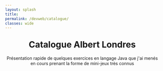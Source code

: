 ```yaml
---
layout: splash
title:
permalink: /devweb/catalogue/
classes: wide
---
```



<div style="width: 100%; margin: 0 auto;">
<h1 style="text-align: center;margin-top: 30px;font-size:2em;">Catalogue Albert Londres</h1>

<p style="text-align: center;">Présentation rapide de quelques exercices en langage Java que j'ai menés en cours prenant la forme de mini-jeux très connus</p>
